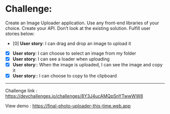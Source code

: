 # Challenge: 
Create an Image Uploader application. Use any front-end libraries of your choice. Create your API. Don’t look at the existing solution. Fulfill user stories below:

- [0] **User story**: I can drag and drop an image to upload it
- [x] **User story**: I can choose to select an image from my folder
- [x] **User story**: I can see a loader when uploading
- [x] **User story**:: When the image is uploaded, I can see the image and copy it
- [x] **User story**:: I can choose to copy to the clipboard

-------------------------
Challenge link : https://devchallenges.io/challenges/8Y3J4ucAMQpSnYTwwWW8

View demo :  https://final-photo-uploader-this-time.web.app
